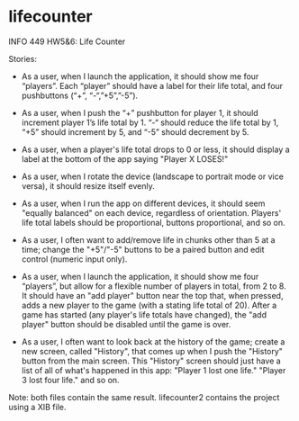 # lifecounter
INFO 449 HW5&amp;6: Life Counter

Stories:

- As a user, when I launch the application, it should show me four “players”. Each “player” should have a label for their life total, and four pushbuttons (“+”, “-“,”+5”,”-5”).
- As a user, when I push the “+” pushbutton for player 1, it should increment player 1’s life total by 1. “-“ should reduce the life total by 1, “+5” should increment by 5, and “-5” should decrement by 5.
- As a user, when a player's life total drops to 0 or less, it should display a label at the bottom of the app saying "Player X LOSES!"
- As a user, when I rotate the device (landscape to portrait mode or vice versa), it should resize itself evenly.
- As a user, when I run the app on different devices, it should seem "equally balanced" on each device, regardless of orientation. Players' life total labels should be proportional, buttons proportional, and so on.

- As a user, I often want to add/remove life in chunks other than 5 at a time; change the "+5"/"-5" buttons to be a paired button and edit control (numeric input only).
- As a user, when I launch the application, it should show me four “players”, but allow for a flexible number of players in total, from 2 to 8. It should have an "add player" button near the top that, when pressed, adds a new player to the game (with a stating life total of 20). After a game has started (any player's life totals have changed), the "add player" button should be disabled until the game is over.
- As a user, I often want to look back at the history of the game; create a new screen, called "History", that comes up when I push the "History" button from the main screen. This "History" screen should just have a list of all of what's happened in this app: "Player 1 lost one life." "Player 3 lost four life." and so on.

Note: both files contain the same result. lifecounter2 contains the project using a XIB file.
